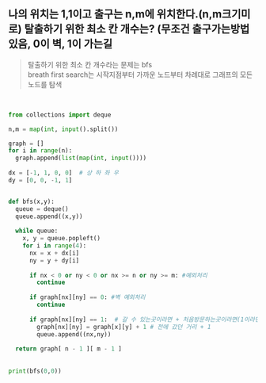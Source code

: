 ## 나의 위치는 1,1이고 출구는 n,m에 위치한다.(n,m크기미로) 탈출하기 위한 최소 칸 개수는? (무조건 출구가는방법있음, 0이 벽, 1이 가는길
> 탈출하기 위한 최소 칸 개수라는 문제는 bfs  
> breath first search는 시작지점부터 가까운 노드부터 차례대로 그래프의 모든 노드를 탐색  

<br>

``` python
from collections import deque

n,m = map(int, input().split())

graph = []
for i in range(n):
  graph.append(list(map(int, input())))
  
dx = [-1, 1, 0, 0]  # 상 하 좌 우
dy = [0, 0, -1, 1]


def bfs(x,y):
  queue = deque()
  queue.append((x,y))
  
  while queue:
    x, y = queue.popleft()
    for i in range(4):
      nx = x + dx[i]
      ny = y + dy[i]
      
      if nx < 0 or ny < 0 or nx >= n or ny >= m: #예외처리
        continue
      
      if graph[nx][ny] == 0: #벽 예외처리
        continue
        
      if graph[nx][ny] == 1:  # 갈 수 있는곳이라면 + 처음방문하는곳이라면(1이라면 처음방문하는거지 왜냐면 그다음줄에 +1해줘서)
        graph[nx][ny] = graph[x][y] + 1 # 전에 갔던 거리 + 1
        queue.append((nx,ny))
   
  return graph[ n - 1 ][ m - 1 ]
     
     
print(bfs(0,0))
```
